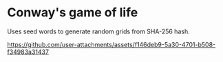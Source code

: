 # Conway's game of life

Uses seed words to generate random grids from SHA-256 hash.

https://github.com/user-attachments/assets/f146deb9-5a30-4701-b508-f34983a31437

